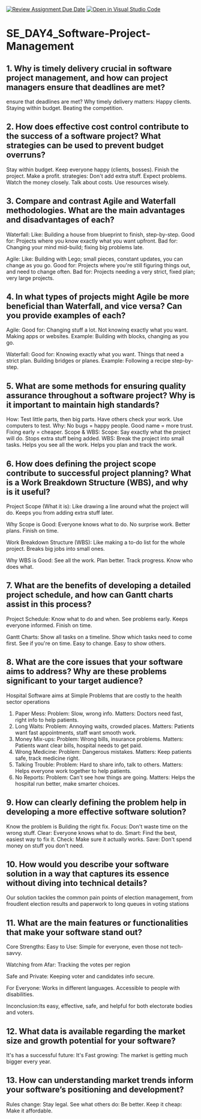 [![Review Assignment Due Date](https://classroom.github.com/assets/deadline-readme-button-22041afd0340ce965d47ae6ef1cefeee28c7c493a6346c4f15d667ab976d596c.svg)](https://classroom.github.com/a/9pw6JKcu)
[![Open in Visual Studio Code](https://classroom.github.com/assets/open-in-vscode-2e0aaae1b6195c2367325f4f02e2d04e9abb55f0b24a779b69b11b9e10269abc.svg)](https://classroom.github.com/online_ide?assignment_repo_id=18698079&assignment_repo_type=AssignmentRepo)
# SE_DAY4_Software-Project-Management
## 1. Why is timely delivery crucial in software project management, and how can project managers ensure that deadlines are met?
ensure that deadlines are met?
Why timely delivery matters:
 Happy clients.
 Staying within budget.
 Beating the competition.
## 2. How does effective cost control contribute to the success of a software project? What strategies can be used to prevent budget overruns?
 Stay within budget.
  Keep everyone happy (clients, bosses).
  Finish the project.
  Make a profit.
strategies:
Don't add extra stuff.
  Expect problems.
  Watch the money closely.
  Talk about costs.
  Use resources wisely.

## 3. Compare and contrast Agile and Waterfall methodologies. What are the main advantages and disadvantages of each?
Waterfall:
  Like: Building a house from blueprint to finish, step-by-step.
  Good for: Projects where you know exactly what you want upfront.
  Bad for: Changing your mind mid-build; fixing big problems late.
  
Agile:
  Like: Building with Lego; small pieces, constant updates, you can change as you go.
  Good for: Projects where you're still figuring things out, and need to change often.
  Bad for: Projects needing a very strict, fixed plan; very large projects.

## 4. In what types of projects might Agile be more beneficial than Waterfall, and vice versa? Can you provide examples of each?
Agile:
  Good for:
    Changing stuff a lot.
    Not knowing exactly what you want.
    Making apps or websites.
 Example:
    Building with blocks, changing as you go.
    
Waterfall:
  Good for:
    Knowing exactly what you want.
    Things that need a strict plan.
    Building bridges or planes.
  Example:
    Following a recipe step-by-step.

## 5. What are some methods for ensuring quality assurance throughout a software project? Why is it important to maintain high standards?
 How:
    Test little parts, then big parts.
    Have others check your work.
    Use computers to test.
  Why:
    No bugs = happy people.
    Good name = more trust.
    Fixing early = cheaper.
 Scope & WBS:
  Scope:
    Say exactly what the project will do.
    Stops extra stuff being added.
  WBS:
    Break the project into small tasks.
    Helps you see all the work.
    Helps you plan and track the work.

## 6. How does defining the project scope contribute to successful project planning? What is a Work Breakdown Structure (WBS), and why is it useful?
Project Scope (What it is):
  Like drawing a line around what the project will do.
  Keeps you from adding extra stuff later.
  
Why Scope is Good:
  Everyone knows what to do.
  No surprise work.
  Better plans.
  Finish on time.
  
Work Breakdown Structure (WBS):
  Like making a to-do list for the whole project.
  Breaks big jobs into small ones.
  
Why WBS is Good:
  See all the work.
  Plan better.
  Track progress.
  Know who does what.

## 7. What are the benefits of developing a detailed project schedule, and how can Gantt charts assist in this process?
Project Schedule:
  Know what to do and when.
  See problems early.
  Keeps everyone informed.
  Finish on time.
  
Gantt Charts:
  Show all tasks on a timeline.
  Show which tasks need to come first.
  See if you're on time.
  Easy to change.
  Easy to show others.


## 8. What are the core issues that your software aims to address? Why are these problems significant to your target audience?
Hospital Software aims at Simple Problems that are costly to the health sector operations

1. Paper Mess:
  Problem: Slow, wrong info.
  Matters: Doctors need fast, right info to help patients.
2. Long Waits:
  Problem: Annoying waits, crowded places.
  Matters: Patients want fast appointments, staff want smooth work.
3. Money Mix-ups:
  Problem: Wrong bills, insurance problems.
  Matters: Patients want clear bills, hospital needs to get paid.
4. Wrong Medicine:
  Problem: Dangerous mistakes.
  Matters: Keep patients safe, track medicine right.
5. Talking Trouble:
  Problem: Hard to share info, talk to others.
  Matters: Helps everyone work together to help patients.
6. No Reports:
  Problem: Can't see how things are going.
  Matters: Helps the hospital run better, make smarter choices.

## 9. How can clearly defining the problem help in developing a more effective software solution?
Know the problem is Building the right fix.
  Focus: Don't waste time on the wrong stuff.
  Clear: Everyone knows what to do.
  Smart: Find the best, easiest way to fix it.
  Check: Make sure it actually works.
  Save: Don't spend money on stuff you don't need.

## 10. How would you describe your software solution in a way that captures its essence without diving into technical details?
Our solution tackles the common pain points of election management, from froudlent election results and paperwork to long queues in voting stations


## 11. What are the main features or functionalities that make your software stand out?
Core Strengths:
  Easy to Use:
    Simple for everyone, even those not tech-savvy.
    
  Watching from Afar:
    Tracking the votes per region
    
  Safe and Private:
    Keeping voter and candidates  info secure.
    
  For Everyone:
    Works in different languages.
    Accessible to people with disabilities.
    
Inconclusion:Its easy, effective, safe, and helpful for both electorate bodies and voters.

## 12. What data is available regarding the market size and growth potential for your software?
It's has a successful future:
  It's  Fast growing:
    The market is getting much bigger every year.

## 13. How can understanding market trends inform your software’s positioning and development?
 Rules change: Stay legal.
  See what others do: Be better.
  Keep it cheap: Make it affordable.

